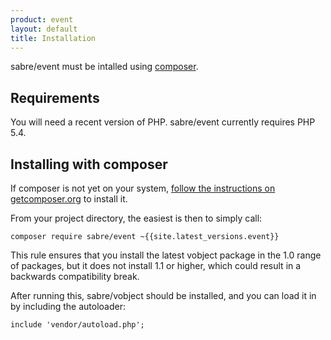 ```yaml
---
product: event
layout: default
title: Installation
---
```


sabre/event must be intalled using [composer][1].

Requirements
------------

You will need a recent version of PHP. sabre/event currently requires PHP
5.4.

Installing with composer
------------------------

If composer is not yet on your system, [follow the instructions on getcomposer.org][2]
to install it.

From your project directory, the easiest is then to simply call:

    composer require sabre/event ~{{site.latest_versions.event}}

This rule ensures that you install the latest vobject package in the 1.0 range
of packages, but it does not install 1.1 or higher, which could result in a
backwards compatibility break.

After running this, sabre/vobject should be installed, and you can load it in
by including the autoloader:

    include 'vendor/autoload.php';

[1]: http://getcomposer.org/
[2]: https://getcomposer.org/doc/00-intro.md#installation-nix
